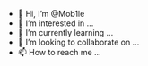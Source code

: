 - 👋 Hi, I’m @Mob1le
- 👀 I’m interested in ...
- 🌱 I’m currently learning ...
- 💞️ I’m looking to collaborate on ...
- 📫 How to reach me ...

<!---
Mob1le/Mob1le is a ✨ special ✨ repository because its `README.md` (this file) appears on your GitHub profile.
You can click the Preview link to take a look at your changes.
--->
